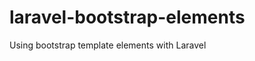 laravel-bootstrap-elements
==========================

Using bootstrap template elements with Laravel
